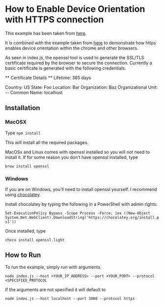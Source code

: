 # How to Enable Device Orientation with HTTPS connection

This example has been taken from [here](https://blog.usejournal.com/securing-node-js-apps-with-ssl-tls-b3570dbf84a5).

It is combined with the example taken from [here](https://developer.mozilla.org/en-US/docs/Web/API/Detecting_device_orientation) to demonstrate how https enables device orientation within the chrome and other browsers.

As seen in index.js, the openssl tool is used to generate the SSL/TLS certificate required by the browser to secure the connection. Currently a basic certificate is generated with the following credentials. 


** Certificate Details **
Lifetime: 365 days

Country: US
State: Foo
Location: Bar
Organization: Baz
Organizational Unit: --
Common Name: localhost

## Installation
### MacOSX

Type `npm install`

This will install all the required packages.

MacOSx and Linux comes with openssl installed so you will not need to install it. If for some reason you don't have openssl installed, type 

`brew install openssl`

### Windows

If you are on Windows, you'll need to install openssl yourself. I recommend using [chocolatey](https://chocolatey.org/).

Install chocolatey by typing the following in a PowerShell with admin rights:

`Set-ExecutionPolicy Bypass -Scope Process -Force; iex ((New-Object System.Net.WebClient).DownloadString('https://chocolatey.org/install.ps1'))`

Once installed, type 

`choco install openssl.light`

## How to Run 

To run the example, simply run with arguments. 

`node index.js --host <YOUR_IP_ADDRESS> --port <YOUR_PORT> --protocol <SPECIFIED_PROTOCOL`

If the arguments are not specified it will default to 

`node index.js --host localhost --port 3000 --protocol https`
